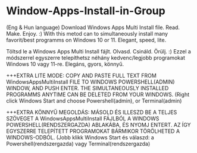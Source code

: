 # Window-Apps-Install-in-Group
(Eng & Hun language)
Download Windows Apps Multi Install file. Read. Make. Enjoy. :)
With this metod can to simultaneously install many favorit/best programms on Windows 10 or 11. Elegant, speed, lite. 

Töltsd le a Windows Apps Multi Install fájlt. Olvasd. Csináld. Örülj. :)
Ezzel a módszerrel egyszerre telepíthetsz néhány kedvenc/legjobb programokat Windows 10 vagy 11-re. Elegáns, gyors, könnyű.

+++EXTRA LITE MODE:
COPY AND PASTE FULL TEXT FROM WindowsAppsMultiInstall FILE TO WINDOWS POWERSHELL(ADMIN) WINDOW, AND PUSH ENTER.
THE SIMULTANEOUSLY INSTALLED PROGRAMMS ANYTIME CAN BE DELETED FROM YOUR WINDOWS. (Right click Windows Start and choose Powershell(admin), or Terminal(admin)

+++EXTRA KÖNNYŰ MEGOLDÁS:
MÁSOLD ÉS ILLESZD BE A TELJES SZÖVEGET A WindowsAppsMultiInstall FÁJLBÓL A WINDOWS POWERSHELL(RENDSZERGAZDA) ABLAKÁBA, ÉS NYOMJ ENTERT.
AZ ÍGY EGYSZERRE TELEPÍTETT PROGRAMOKAT BÁRMIKOR TÖRÖLHETED A WINDOWS-ODBÓL. (Jobb klikk Windows Start és válaszd: a Powershell(rendszergazda) vagy Terminal(rendszergazda) 

